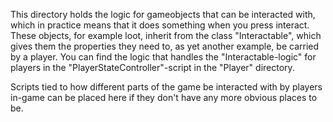 
This directory holds the logic for gameobjects that can be interacted with, which in practice means that it does something when you press interact. These objects, for example loot, inherit from the class "Interactable", which gives them the properties they need to, as yet another example, be carried by a player. You can find the logic that handles the "Interactable-logic" for players in the "PlayerStateController"-script in the "Player" directory.

Scripts tied to how different parts of the game be interacted with by players in-game can be placed here if they don't have any more obvious places to be.
